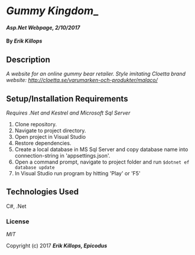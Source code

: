 ﻿# _Gummy Kingdom__

#### _Asp.Net Webpage, 2/10/2017_

#### By _**Erik Killops**_

## Description

_A website for an online gummy bear retailer. Style imitating Cloetta brand website: http://cloetta.se/varumarken-och-produkter/malaco/_


## Setup/Installation Requirements

_Requires .Net and Kestrel and Microsoft Sql Server_

1. Clone repository.
2. Navigate to project directory.
3. Open project in Visual Studio
4. Restore dependencies.
5. Create a local database in MS Sql Server and copy database name into connection-string in 'appsettings.json'.
7. Open a command prompt, navigate to project folder and run `$dotnet ef database update`
6. In Visual Studio run program by hitting 'Play' or 'F5'


## Technologies Used

C#, .Net

### License

*MIT*

Copyright (c) 2017 **_Erik Killops, Epicodus_**